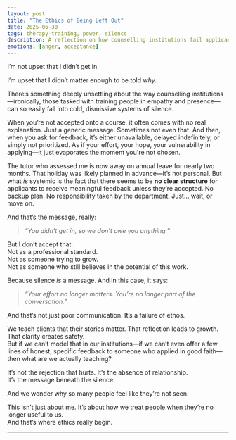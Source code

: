 ```yaml
---
layout: post
title: "The Ethics of Being Left Out"
date: 2025-06-30
tags: therapy-training, power, silence
description: A reflection on how counselling institutions fail applicants through silence and lack of closure—and why it matters.
emotions: [anger, acceptance]
---
```


I’m not upset that I didn’t get in.

I’m upset that I didn’t matter enough to be told *why*.

There’s something deeply unsettling about the way counselling institutions—ironically, those tasked with training people in empathy and presence—can so easily fall into cold, dismissive systems of silence.

When you’re not accepted onto a course, it often comes with no real explanation. Just a generic message. Sometimes not even that. And then, when you ask for feedback, it’s either unavailable, delayed indefinitely, or simply not prioritized. As if your effort, your hope, your vulnerability in applying—it just evaporates the moment you're not chosen.

The tutor who assessed me is now away on annual leave for nearly two months. That holiday was likely planned in advance—it’s not personal. But what *is* systemic is the fact that there seems to be **no clear structure** for applicants to receive meaningful feedback unless they’re accepted. No backup plan. No responsibility taken by the department. Just… wait, or move on.

And that’s the message, really:
> *“You didn’t get in, so we don’t owe you anything.”*

But I don’t accept that.  
Not as a professional standard.  
Not as someone trying to grow.  
Not as someone who still believes in the potential of this work.

Because silence *is* a message. And in this case, it says:  
> *“Your effort no longer matters. You’re no longer part of the conversation.”*

And that’s not just poor communication. It’s a failure of ethos.

We teach clients that their stories matter. That reflection leads to growth. That clarity creates safety.  
But if we can’t model that in our institutions—if we can’t even offer a few lines of honest, specific feedback to someone who applied in good faith—then what are we actually teaching?

It’s not the rejection that hurts. It’s the absence of relationship.  
It’s the message beneath the silence.

And we wonder why so many people feel like they’re not seen.

This isn’t just about me. It’s about how we treat people when they’re no longer useful to us.  
And that’s where ethics really begin.


---